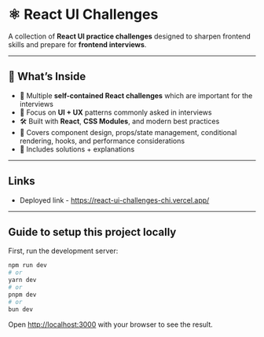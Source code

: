 # ⚛️ React UI Challenges

A collection of **React UI practice challenges** designed to sharpen frontend skills and prepare for **frontend interviews**.

---

## 🚀 What’s Inside

- 📂 Multiple **self-contained React challenges** which are important for the interviews
- 🎨 Focus on **UI + UX** patterns commonly asked in interviews
- 🛠 Built with **React**, **CSS Modules**, and modern best practices
- 🧩 Covers component design, props/state management, conditional rendering, hooks, and performance considerations
- 📝 Includes solutions + explanations

---

## Links

- Deployed link - <https://react-ui-challenges-chi.vercel.app/>

---

## Guide to setup this project locally

First, run the development server:

```bash
npm run dev
# or
yarn dev
# or
pnpm dev
# or
bun dev
```

Open [http://localhost:3000](http://localhost:3000) with your browser to see the result.

